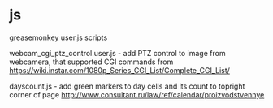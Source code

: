 # js
greasemonkey user.js scripts

webcam_cgi_ptz_control.user.js - add PTZ control to image from webcamera, that supported CGI commands from https://wiki.instar.com/1080p_Series_CGI_List/Complete_CGI_List/

dayscount.js - add green markers to day cells and its count to topright corner of page http://www.consultant.ru/law/ref/calendar/proizvodstvennye
